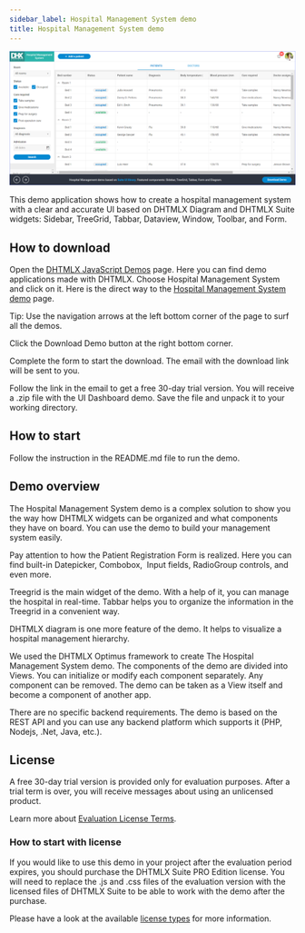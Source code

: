 ```yaml
---
sidebar_label: Hospital Management System demo
title: Hospital Management System demo
--- 
```


![](../assets/optimus/demo/hospital_demo.png)

This demo application shows how to create a hospital management system with a clear and accurate UI based on DHTMLX Diagram and DHTMLX Suite widgets: Sidebar, TreeGrid, Tabbar, Dataview, Window, Toolbar, and Form.

## How to download

Open the [DHTMLX JavaScript Demos](https://dhtmlx.com/docs/products/demoApps/) page. Here you can find demo applications made with DHTMLX. Choose Hospital Management System and click on it. Here is the direct way to the [Hospital Management System demo](https://dhtmlx.com/docs/products/demoApps/dhtmlxHospital/#patients) page.

Tip: Use the navigation arrows at the left bottom corner of the page to surf all the demos.

Click the Download Demo button at the right bottom corner.

Complete the form to start the download. The email with the download link will be sent to you.

Follow the link in the email to get a free 30-day trial version. You will receive a .zip file with the UI Dashboard demo. Save the file and unpack it to your working directory.

## How to start

Follow the instruction in the README.md file to run the demo.

## Demo overview

The Hospital Management System demo is a complex solution to show you the way how DHTMLX widgets can be organized and what components they have on board. You can use the demo to build your management system easily.

Pay attention to how the Patient Registration Form is realized. Here you can find built-in Datepicker, Combobox,  Input fields, RadioGroup controls, and even more.

Treegrid is the main widget of the demo. With a help of it, you can manage the hospital in real-time. Tabbar helps you to organize the information in the Treegrid in a convenient way.

DHTMLX diagram is one more feature of the demo. It helps to visualize a hospital management hierarchy.

We used the DHTMLX Optimus framework to create The Hospital Management System demo. The components of the demo are divided into Views. You can initialize or modify each component separately. Any component can be removed. The demo can be taken as a View itself and become a component of another app.

There are no specific backend requirements. The demo is based on the REST API and you can use any backend platform which supports it (PHP, Nodejs, .Net, Java, etc.).

## License

A free 30-day trial version is provided only for evaluation purposes. After a trial term is over, you will receive messages about using an unlicensed product.

Learn more about [Evaluation License Terms](https://dhtmlx.com/docs/products/license.shtml?eval).

### How to start with license

If you would like to use this demo in your project after the evaluation period expires, you should purchase the DHTMLX Suite PRO Edition license. You will need to replace the .js and .css files of the evaluation version with the licensed files of DHTMLX Suite to be able to work with the demo after the purchase.

Please have a look at the available [license types](https://dhtmlx.com/docs/products/licenses.shtml) for more information.
